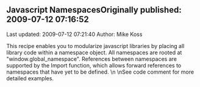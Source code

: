 ## Javascript NamespacesOriginally published: 2009-07-12 07:16:52 
Last updated: 2009-07-12 07:21:40 
Author: Mike Koss 
 
This recipe enables you to modularize javascript libraries by placing all library code within a namespace object.  All namespaces are rooted at "window.global_namespace".  References between namespaces are supported by the Import function, which allows forward references to namespaces that have yet to be defined.\n\nSee code comment for more detailed examples.